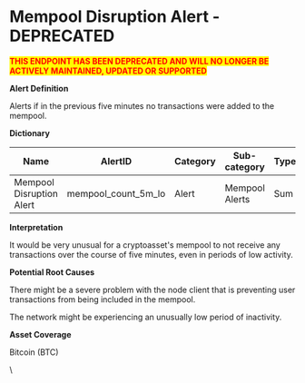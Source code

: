 # Mempool Disruption Alert - DEPRECATED

<mark style="color:red;">**THIS ENDPOINT HAS BEEN DEPRECATED AND WILL NO LONGER BE ACTIVELY MAINTAINED, UPDATED OR SUPPORTED**</mark>

**Alert Definition**

Alerts if in the previous five minutes no transactions were added to the mempool.

**Dictionary**

| Name                      | AlertID                | Category | Sub-category   | Type | Unit                  | Interval |
| ------------------------- | ---------------------- | -------- | -------------- | ---- | --------------------- | -------- |
| Mempool Disruption Alert  | mempool\_count\_5m\_lo | Alert    | Mempool Alerts | Sum  | Count of Transactions | Ad hoc   |

**Interpretation**

It would be very unusual for a cryptoasset's mempool to not receive any transactions over the course of five minutes, even in periods of low activity.

**Potential Root Causes**

There might be a severe problem with the node client that is preventing user transactions from being included in the mempool.

The network might be experiencing an unusually low period of inactivity.

**Asset Coverage**

Bitcoin (BTC)

\
